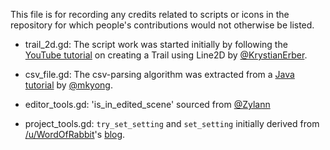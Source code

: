This file is for recording any credits related to scripts or icons in the repository for which people's contributions would not otherwise be listed.

- trail_2d.gd: The script work was started initially by following the [YouTube tutorial](https://www.youtube.com/watch?v=s5DwZZ0fZDg) on creating a Trail using Line2D by [@KrystianErber](https://twitter.com/KrystianErber).

- csv_file.gd: The csv-parsing algorithm was extracted from a [Java tutorial](https://www.mkyong.com/java/how-to-read-and-parse-csv-file-in-java/) by [@mkyong](https://twitter.com/mkyong).

- editor_tools.gd: 'is_in_edited_scene' sourced from [@Zylann](https://github.com/Zylann)

- project_tools.gd: `try_set_setting` and `set_setting` initially derived from [/u/WordOfRabbit](https://www.reddit.com/user/WordOfRabbit)'s [blog](https://dfaction.net/handling-custom-project-settings-using-gdscript/).

